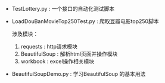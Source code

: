 ﻿- TestLottery.py : 一个接口的自动化测试脚本
- LoadDouBanMovieTop250Test.py : 爬取豆瓣电影top250脚本

	涉及模块：
	1. requests : http请求模块
	2. BeautifulSoup : 解析html页面并操作模块
	3. workbook : excel操作相关模块
- BeautifulSoupDemo.py : 学习BeautifulSoup 的基本用法
